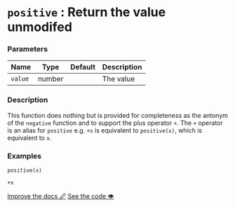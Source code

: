 <!--- Generated documentation. Do not edit! -->

# `positive` : Return the value unmodifed

### Parameters

Name | Type | Default | Description
---- | ---- | ------- | -----------
`value` | number |  |The value


### Description

This function does nothing but is provided for completeness as the antonym of the `negative` function and to support the plus operator `+`. The `+` operator is an alias for `positive` e.g. `+x` is equivalent to `positive(x)`, which is equivalent to
        `x`.

### Examples


```mini
positive(x)
```


```mini
+x
```

<p class="tools">
  <a class="edit button" href="https://github.com/stencila/libcore/edit/master/defs/positive.fun.txt" target="_blank">Improve the docs 🖉</a>
  <a class="code button" href="https://github.com/stencila/libcore/blob/master/js/src/positive.js" target="_blank">See the code 👁</a>
</p>
